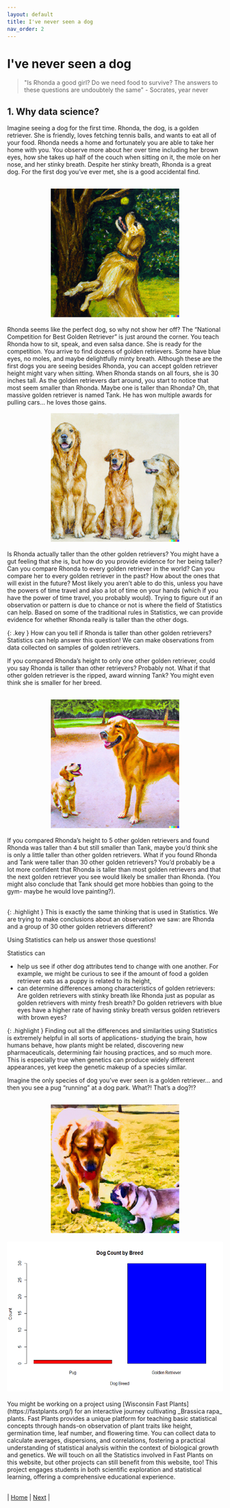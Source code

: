 ```yaml
---
layout: default
title: I've never seen a dog
nav_order: 2
---
```


# I've never seen a dog

> "Is Rhonda a good girl? Do we need food to survive? The answers to these questions are undoubtely the same" - Socrates, year never

## 1. Why data science?

Imagine seeing a dog for the first time. Rhonda, the dog, is a golden retriever. She is friendly, loves fetching tennis balls, and wants to eat all of your food. Rhonda needs a home and fortunately you are able to take her home with you. You observe more about her over time including her brown eyes, how she takes up half of the couch when sitting on it, the mole on her nose, and her stinky breath. Despite her stinky breath, Rhonda is a great dog. For the first dog you’ve ever met, she is a good accidental find. <br>
<br>

<div style="text-align:center"><img src="../images/introduction_rhonda.png" height="300" width="300"/></div>

<br>
Rhonda seems like the perfect dog, so why not show her off? The “National Competition for Best Golden Retriever” is just around the corner. You teach Rhonda how to sit, speak, and even salsa dance. She is ready for the competition. You arrive to find dozens of golden retrievers. Some have blue eyes, no moles, and maybe delightfully minty breath.  Although these are the first dogs you are seeing besides Rhonda, you can accept golden retriever height might vary when sitting. When Rhonda stands on all fours, she is 30 inches tall. As the golden retrievers dart around, you start to notice that most seem smaller than Rhonda. Maybe one is taller than Rhonda? Oh, that massive golden retriever is named Tank. He has won multiple awards for pulling cars… he loves those gains. <br>
<br>
<div style="text-align:center"><img src="../images/introduction_goldenretriever_line.png" height="300" width="300"/></div>
<br>
Is Rhonda actually taller than the other golden retrievers? You might have a gut feeling that she is, but how do you provide evidence for her being taller? Can you compare Rhonda to every golden retriever in the world? Can you compare her to every golden retriever in the past? How about the ones that will exist in the future? Most likely you aren’t able to do this, unless you have the powers of time travel and also a lot of time on your hands (which if you have the power of time travel, you probably would). Trying to figure out if an observation or pattern is due to chance or not is where the field of Statistics can help. Based on some of the traditional rules in Statistics, we can provide evidence for whether Rhonda really is taller than the other dogs. <br>

{: .key }
How can you tell if Rhonda is taller than other golden retrievers? Statistics can help answer this question! We can make observations from data collected on samples of golden retrievers.

If you compared Rhonda’s height to only one other golden retriever, could you say Rhonda is taller than other retrievers? Probably not. What if that other golden retriever is the ripped, award winning Tank? You might even think she is smaller for her breed. <br>
<br>
<div style="text-align:center"><img src="../images/golden_height_differences.png" height="300" width="300"/></div>
<br>
If you compared  Rhonda’s height to 5 other golden retrievers and found Rhonda was taller than 4 but still smaller than Tank, maybe you’d think she is only a little taller than other golden retrievers. What if you found Rhonda and Tank were taller than 30 other golden retrievers? You’d probably be a lot more confident that Rhonda is taller than most golden retrievers and that the next golden retriever you see would likely be smaller than Rhonda. (You might also conclude that Tank should get more hobbies than going to the gym- maybe he would love painting?). <br>
<br>

{: .highlight }
This is exactly the same thinking that is used in Statistics. We are trying to make conclusions about an observation we saw: are Rhonda and a group of 30 other golden retrievers different? 


Using Statistics can help us answer those questions! 

Statistics can
- help us see if other dog attributes tend to change with one another. For example, we might be curious to see if the amount of food a golden retriever eats as a puppy is related to its height,
- can determine differences among characteristics of golden retrievers: Are golden retrievers with stinky breath like Rhonda just as popular as golden retrievers with minty fresh breath? Do golden retrievers with blue eyes have a higher rate of having stinky breath versus golden retrievers with brown eyes?


{: .highlight }
Finding out all the differences and similarities using Statistics is extremely helpful in all sorts of applications- studying the brain, how humans behave, how plants might be related, discovering new pharmaceuticals, determining fair housing practices, and so much more. This is especially true when genetics can produce widely different appearances, yet keep the genetic makeup of a species similar. 


Imagine the only species of dog you’ve ever seen is a golden retriever… and then you see a pug “running” at a dog park. What?! That’s a dog?!? <br>
<br>
<div style="text-align:center"><img src="../images/pug_and_golden.png" height="300" width="300"/></div>
<br>
<div style="text-align:center"><img src="../images/first_pug_vbarchart.png" height="350" width="525"/></div>
<br>
You might be working on a project using [Wisconsin Fast Plants](https://fastplants.org/) for an interactive journey cultivating _Brassica rapa_ plants. Fast Plants provides a unique platform for teaching basic statistical concepts through hands-on observation of plant traits like height, germination time, leaf number, and flowering time. You can collect data to calculate averages, dispersions, and correlations, fostering a practical understanding of statistical analysis within the context of biological growth and genetics. We will touch on all the Statistics involved in Fast Plants on this website, but other projects can still benefit from this website, too! This project engages students in both scientific exploration and statistical learning, offering a comprehensive educational experience.
<br>
<br>

| [Home](https://benrushscience.github.io/learning-data-science/) | [Next](https://benrushscience.github.io/learning-data-science//pages/2-genetic-diversity.html) |
